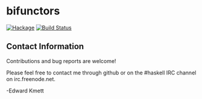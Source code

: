 bifunctors
==========

[![Hackage](https://img.shields.io/hackage/v/bifunctors.svg)](https://hackage.haskell.org/package/bifunctors) [![Build Status](https://secure.travis-ci.org/ekmett/bifunctors.png?branch=master)](http://travis-ci.org/ekmett/bifunctors)

Contact Information
-------------------

Contributions and bug reports are welcome!

Please feel free to contact me through github or on the #haskell IRC channel on irc.freenode.net.

-Edward Kmett
